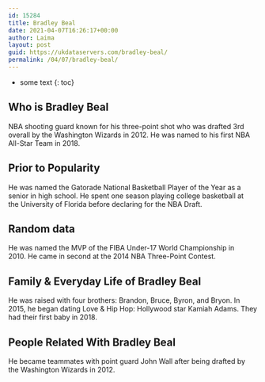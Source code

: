 ```yaml
---
id: 15284
title: Bradley Beal
date: 2021-04-07T16:26:17+00:00
author: Laima
layout: post
guid: https://ukdataservers.com/bradley-beal/
permalink: /04/07/bradley-beal/
---
```


* some text
{: toc}


## Who is Bradley Beal
                  
                  
                  
NBA shooting guard known for his three-point shot who was drafted 3rd overall by the Washington Wizards in 2012. He was named to his first NBA All-Star Team in 2018. 
                  
              
            
              
            
                
                
                
## Prior to Popularity
                  
                  
                  
He was named the Gatorade National Basketball Player of the Year as a senior in high school. He spent one season playing college basketball at the University of Florida before declaring for the NBA Draft.
                  
              
            
              
            
                
                
                
## Random data
                  
                  
                  
He was named the MVP of the FIBA Under-17 World Championship in 2010. He came in second at the 2014 NBA Three-Point Contest. 
                  
              
            
              
            
                
                
                
## Family & Everyday Life of Bradley Beal
                  
                  
                  
He was raised with four brothers: Brandon, Bruce, Byron, and Bryon. In 2015, he began dating Love & Hip Hop: Hollywood star Kamiah Adams. They had their first baby in 2018.
                  
              
            
              
            
                
                
                
## People Related With Bradley Beal
                  
                  
                  
He became teammates with point guard John Wall after being drafted by the Washington Wizards in 2012.
                  
              
            
              
            
                
              
            
              
              
            
            
              
            
          
          
          